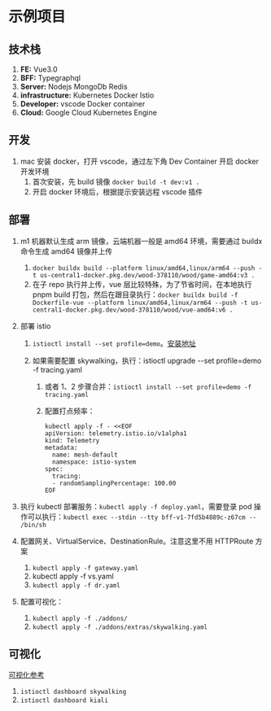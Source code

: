 # 示例项目

## 技术栈

1. **FE:** Vue3.0
2. **BFF:** Typegraphql
3. **Server:** Nodejs MongoDb Redis
4. **infrastructure:** Kubernetes Docker Istio
5. **Developer:** vscode Docker container
6. **Cloud:** Google Cloud Kubernetes Engine

## 开发

1. mac 安装 docker，打开 vscode，通过左下角 Dev Container 开启 docker 开发环境
   1. 首次安装，先 build 镜像 `docker build -t dev:v1 .`
   2. 开启 docker 环境后，根据提示安装远程 vscode 插件

## 部署

1. m1 机器默认生成 arm 镜像，云端机器一般是 amd64 环境，需要通过 buildx 命令生成 amd64 镜像并上传

   1. `docker buildx build --platform linux/amd64,linux/arm64 --push -t us-central1-docker.pkg.dev/wood-378110/wood/game-amd64:v3 .   `
   2. 在子 repo 执行并上传，vue 层比较特殊，为了节省时间，在本地执行 pnpm build 打包，然后在跟目录执行：`docker buildx build -f Dockerfile-vue --platform linux/amd64,linux/arm64 --push -t us-central1-docker.pkg.dev/wood-378110/wood/vue-amd64:v6 .`

2. 部署 istio

   1. `istioctl install --set profile=demo`。[安装地址](https://istio.io/latest/zh/docs/setup/install/istioctl/)

   2. 如果需要配置 skywalking，执行：istioctl upgrade --set profile=demo -f tracing.yaml

      1. 或者 1、2 步骤合并：`istioctl install --set profile=demo -f tracing.yaml`

      2. 配置打点频率：

         ```shell
         kubectl apply -f - <<EOF
         apiVersion: telemetry.istio.io/v1alpha1
         kind: Telemetry
         metadata:
           name: mesh-default
           namespace: istio-system
         spec:
           tracing:
           - randomSamplingPercentage: 100.00
         EOF
         ```

3. 执行 kubectl 部署服务：`kubectl apply -f deploy.yaml`，需要登录 pod 操作可以执行：`kubectl exec --stdin --tty bff-v1-7fd5b4889c-z67cm -- /bin/sh`

4. 配置网关、VirtualService、DestinationRule。注意这里不用 HTTPRoute 方案

   1. `kubectl apply -f gateway.yaml`
   2. kubectl apply -f vs.yaml
   3. `kubectl apply -f dr.yaml`

5. 配置可视化：

   1. `kubectl apply -f ./addons/`
   2. `kubectl apply -f ./addons/extras/skywalking.yaml`

## 可视化

[可视化参考](https://istio.io/latest/zh/docs/tasks/observability/)

1. `istioctl dashboard skywalking`
2. `istioctl dashboard kiali`
